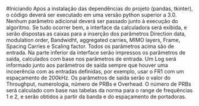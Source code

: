 #Iniciando
Apos a instalação das dependências do projeto (pandas, tkinter), o código deverá ser executado em uma versão python superior a 3.0.
Nenhum parâmetro adicional deverá ser passado junto à execução do algoritmo.
Se tudo ocorrer bem, a interface da calculadora será exibida, e serão dispostas as caixas para a inserção dos parâmetros Direction data, modulation order, Bandwidht, aggregated carries, MIMO layers, Frame, Spacing Carries e Scaling factor.
Todos os parâmetros acima são de entrada. Na parte inferior da interface serão impressos os parâmetros de saída, calculados com base nos parâmetros de entrada.
Um Log será informado junto aos parâmetros de saída sempre que houver uma incoerência com as entradas definidas, por exemplo, usar o FR1 com um espaçamento de 200kHz.
Os parâmetros de saída serão o valor do Throughput, numerologia, número de PRBs e Overhead.
O número de PRBs será calculado com base nas tabelas da norma para o range de frequências 1 e 2, e serão obtidos a partir da banda e do espaçamento de portadoras.
